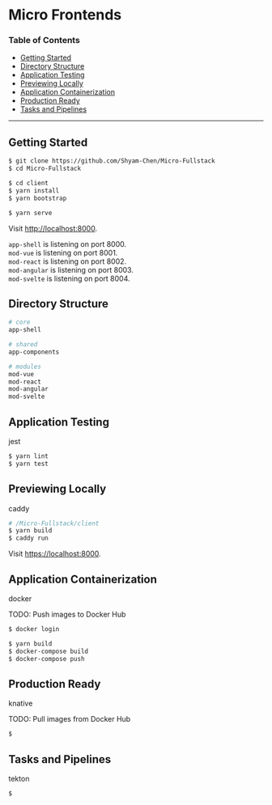 # Micro Frontends

### Table of Contents

- [Getting Started](#getting-started)
- [Directory Structure](#directory-structure)
- [Application Testing](#application-testing)
- [Previewing Locally](#previewing-locally)
- [Application Containerization](#application-containerization)
- [Production Ready](#production-ready)
- [Tasks and Pipelines](#tasks-and-pipelines)

---

## Getting Started

```sh
$ git clone https://github.com/Shyam-Chen/Micro-Fullstack
$ cd Micro-Fullstack

$ cd client
$ yarn install
$ yarn bootstrap

$ yarn serve
```

Visit [http://localhost:8000](http://localhost:8000).

`app-shell` is listening on port 8000.<br>
`mod-vue` is listening on port 8001.<br>
`mod-react` is listening on port 8002.<br>
`mod-angular` is listening on port 8003.<br>
`mod-svelte` is listening on port 8004.

## Directory Structure

```sh
# core
app-shell

# shared
app-components

# modules
mod-vue
mod-react
mod-angular
mod-svelte
```

## Application Testing

jest

```sh
$ yarn lint
$ yarn test
```

## Previewing Locally

caddy

```sh
# /Micro-Fullstack/client
$ yarn build
$ caddy run
```

Visit [https://localhost:8000](https://localhost:8000).

## Application Containerization

docker

TODO: Push images to Docker Hub

```sh
$ docker login
```

```sh
$ yarn build
$ docker-compose build
$ docker-compose push
```

## Production Ready

knative

TODO: Pull images from Docker Hub

```sh
$
```

## Tasks and Pipelines

tekton

```sh
$
```
